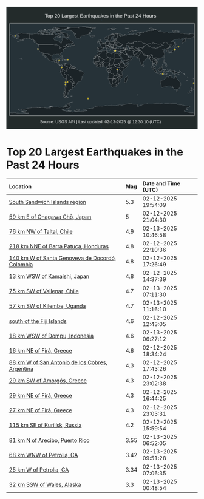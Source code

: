 ![Map](./map.png)

# Top 20 Largest Earthquakes in the Past 24 Hours

| Location | Mag | Date and Time (UTC) |
|:---|:---|:---|
| [South Sandwich Islands region](https://earthquake.usgs.gov/earthquakes/eventpage/us7000pd86) | 5.3 | 02-12-2025 19:54:09 |
| [59 km E of Onagawa Chō, Japan](https://earthquake.usgs.gov/earthquakes/eventpage/us7000pd8m) | 5 | 02-12-2025 21:04:30 |
| [76 km NW of Taltal, Chile](https://earthquake.usgs.gov/earthquakes/eventpage/us7000pdcv) | 4.9 | 02-13-2025 10:46:58 |
| [218 km NNE of Barra Patuca, Honduras](https://earthquake.usgs.gov/earthquakes/eventpage/us7000pd93) | 4.8 | 02-12-2025 22:10:36 |
| [140 km W of Santa Genoveva de Docordó, Colombia](https://earthquake.usgs.gov/earthquakes/eventpage/us7000pd4n) | 4.8 | 02-12-2025 17:26:49 |
| [13 km WSW of Kamaishi, Japan](https://earthquake.usgs.gov/earthquakes/eventpage/us7000pd43) | 4.8 | 02-12-2025 14:37:39 |
| [75 km SW of Vallenar, Chile](https://earthquake.usgs.gov/earthquakes/eventpage/us7000pdc7) | 4.7 | 02-13-2025 07:11:30 |
| [57 km SW of Kilembe, Uganda](https://earthquake.usgs.gov/earthquakes/eventpage/us7000pdcx) | 4.7 | 02-13-2025 11:16:10 |
| [south of the Fiji Islands](https://earthquake.usgs.gov/earthquakes/eventpage/us7000pd3u) | 4.6 | 02-12-2025 12:43:05 |
| [18 km WSW of Dompu, Indonesia](https://earthquake.usgs.gov/earthquakes/eventpage/us7000pdc0) | 4.6 | 02-13-2025 06:27:12 |
| [16 km NE of Firá, Greece](https://earthquake.usgs.gov/earthquakes/eventpage/us7000pd7j) | 4.6 | 02-12-2025 18:34:24 |
| [88 km W of San Antonio de los Cobres, Argentina](https://earthquake.usgs.gov/earthquakes/eventpage/us7000pd6h) | 4.3 | 02-12-2025 17:43:26 |
| [29 km SW of Amorgós, Greece](https://earthquake.usgs.gov/earthquakes/eventpage/us7000pd9a) | 4.3 | 02-12-2025 23:02:38 |
| [29 km NE of Firá, Greece](https://earthquake.usgs.gov/earthquakes/eventpage/us7000pd4h) | 4.3 | 02-12-2025 16:44:25 |
| [27 km NE of Firá, Greece](https://earthquake.usgs.gov/earthquakes/eventpage/us7000pd9b) | 4.3 | 02-12-2025 23:03:31 |
| [115 km SE of Kuril’sk, Russia](https://earthquake.usgs.gov/earthquakes/eventpage/us7000pd49) | 4.2 | 02-12-2025 15:59:54 |
| [81 km N of Arecibo, Puerto Rico](https://earthquake.usgs.gov/earthquakes/eventpage/pr2025044000) | 3.55 | 02-13-2025 06:52:05 |
| [68 km WNW of Petrolia, CA](https://earthquake.usgs.gov/earthquakes/eventpage/nc75132762) | 3.42 | 02-13-2025 09:51:28 |
| [25 km W of Petrolia, CA](https://earthquake.usgs.gov/earthquakes/eventpage/nc75132702) | 3.34 | 02-13-2025 07:06:35 |
| [32 km SSW of Wales, Alaska](https://earthquake.usgs.gov/earthquakes/eventpage/us7000pdar) | 3.3 | 02-13-2025 00:48:54 |
